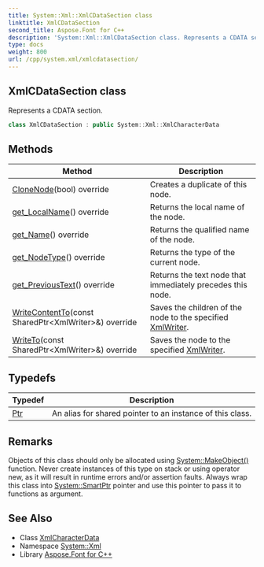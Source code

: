 ```yaml
---
title: System::Xml::XmlCDataSection class
linktitle: XmlCDataSection
second_title: Aspose.Font for C++
description: 'System::Xml::XmlCDataSection class. Represents a CDATA section in C++.'
type: docs
weight: 800
url: /cpp/system.xml/xmlcdatasection/
---
```

## XmlCDataSection class


Represents a CDATA section.

```cpp
class XmlCDataSection : public System::Xml::XmlCharacterData
```

## Methods

| Method | Description |
| --- | --- |
| [CloneNode](./clonenode/)(bool) override | Creates a duplicate of this node. |
| [get_LocalName](./get_localname/)() override | Returns the local name of the node. |
| [get_Name](./get_name/)() override | Returns the qualified name of the node. |
| [get_NodeType](./get_nodetype/)() override | Returns the type of the current node. |
| [get_PreviousText](./get_previoustext/)() override | Returns the text node that immediately precedes this node. |
| [WriteContentTo](./writecontentto/)(const SharedPtr\<XmlWriter\>\&) override | Saves the children of the node to the specified [XmlWriter](../xmlwriter/). |
| [WriteTo](./writeto/)(const SharedPtr\<XmlWriter\>\&) override | Saves the node to the specified [XmlWriter](../xmlwriter/). |
## Typedefs

| Typedef | Description |
| --- | --- |
| [Ptr](./ptr/) | An alias for shared pointer to an instance of this class. |
## Remarks



Objects of this class should only be allocated using [System::MakeObject()](../../system/makeobject/) function. Never create instances of this type on stack or using operator new, as it will result in runtime errors and/or assertion faults. Always wrap this class into [System::SmartPtr](../../system/smartptr/) pointer and use this pointer to pass it to functions as argument. 

## See Also

* Class [XmlCharacterData](../xmlcharacterdata/)
* Namespace [System::Xml](../)
* Library [Aspose.Font for C++](../../)
